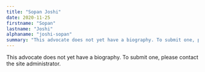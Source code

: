 ```yaml
---
title: "Sopan Joshi"
date: 2020-11-25
firstname: "Sopan"
lastname: "Joshi"
alphaname: "joshi-sopan"
summary: "This advocate does not yet have a biography. To submit one, please contact the site administrator."
---
```

This advocate does not yet have a biography. To submit one, please contact the site administrator.

